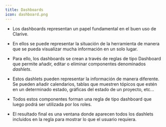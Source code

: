 ```yaml
---
title: Dashboards
icon: dashboard.png
---
```


* Los dashboards representan un papel fundamental en el buen uso de Clarive.

* En ellos se puede representar la situación de la herramienta de manera que se pueda visualizar mucha información en un solo lugar.

* Para ello, los dashboards se crean a través de reglas de tipo Dashboard que permite añadir, editar o eliminar componentes denominados *dashlets*.

* Estos dashlets pueden representar la información de manera diferente. Se pueden añadir calendarios, tablas que muestren tópicos que estén en un determinado estado, gráficas del estado de un proyecto, etc...

* Todos estos componentes forman una regla de tipo dashboard que luego podrá ser utilizada por los roles. 

* El resultado final es una ventana donde aparecen todos los dashlets incluidos en la regla para mostrar lo que el usuario requiera.

